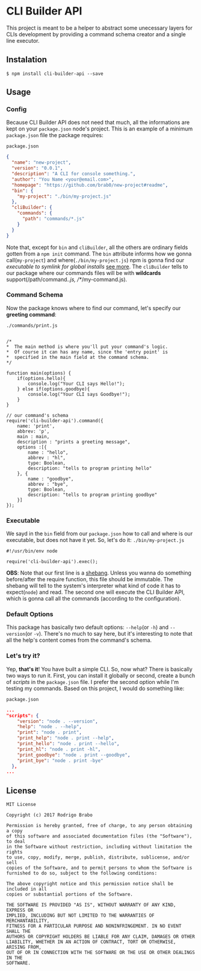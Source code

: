 CLI Builder API
===============
This project is meant to be a helper to abstract some unecessary layers for CLIs development by providing a command schema creator and a single line executor.

## Instalation
    $ npm install cli-builder-api --save

## Usage
### Config
Because CLI Builder API does not need that much, all the informations are kept on your `package.json` node's project. This is an example of a minimum `package.json` file the package requires:

`package.json`
```json
{
  "name": "new-project",
  "version": "0.0.1",
  "description": "A CLI for console something.",
  "author": "You Name <your@email.com>",
  "homepage": "https://github.com/brab0/new-project#readme",
  "bin": {
    "my-project": "./bin/my-project.js"
  },
  "cliBuilder": {
    "commands": {
      "path": "commands/*.js"
    }
  }
}
```
Note that, except for `bin` and `cliBuilder`, all the others are ordinary fields gotten from a `npm init` command. The `bin` attribute informs how we gonna call(`my-project`) and where(`./bin/my-project.js`) npm is gonna find our *executable to symlink for global installs* [see more](https://docs.npmjs.com/files/package.json#bin). The `cliBuilder` tells to our package where our commands files will be with **wildcards** support(/path/command.*.js, /\**/my-command.js).

### Command Schema
Now the package knows where to find our command, let's specify our **greeting command**:

`./commands/print.js`
```node

/*
*  The main method is where you'll put your command's logic. 
*  Of course it can has any name, since the 'entry point' is
*  specified in the main field at the command schema.
*/

function main(options) {
    if(options.hello){
        console.log("Your CLI says Hello!");
    } else if(options.goodbye){
        console.log("Your CLI says Goodbye!");
    }
}

// our command's schema
require('cli-builder-api').command({
    name: 'print',
    abbrev: 'p',
    main : main,
    description : "prints a greeting message",
    options :[{
        name : "hello",
        abbrev : "hl",
        type: Boolean,
        description: "tells to program printing hello"
    }, {
        name : "goodbye",
        abbrev : "bye",
        type: Boolean,
        description: "tells to program printing goodbye"
    }]
});
```

### Executable
We sayd in the `bin` field from our `package.json` how to call and where is our executable, but does not have it yet. So, let's do it:
`./bin/my-project.js`
```node
#!/usr/bin/env node

require('cli-builder-api').exec();
```
**OBS**: Note that our first line is a [shebang](https://www.in-ulm.de/~mascheck/various/shebang/). Unless you wanna do something before/after the require function, this file should be immutable. The shebang will tell to the system's interpreter what kind of code it has to expect(`node`) and read. The second one will execute the CLI Builder API, which is gonna call all the commands (according to the configuration).

### Default Options
This package has basically two default options: `--help`(or `-h`) and `--version`(or `-v`). There's no much to say here, but it's interesting to note that all the help's content comes from the command's schema.

### Let's try it?
Yep, **that's it**! You have built a simple CLI. So, now what?
There is basically two ways to run it. First, you can install it globally or second, create a bunch of *scripts* in the `package.json` file.
I prefer the second option while I'm testing my commands. Based on this project, I would do something like: 

`package.json`
```json
...
"scripts": {
    "version": "node . --version",
    "help": "node . --help",
    "print": "node . print",
    "print_help": "node . print --help",
    "print_hello": "node . print --hello",
    "print_hl": "node . print -hl",
    "print_goodbye": "node . print --goodbye",
    "print_bye": "node . print -bye"
  },
...
```

## License
```
MIT License

Copyright (c) 2017 Rodrigo Brabo

Permission is hereby granted, free of charge, to any person obtaining a copy
of this software and associated documentation files (the "Software"), to deal
in the Software without restriction, including without limitation the rights
to use, copy, modify, merge, publish, distribute, sublicense, and/or sell
copies of the Software, and to permit persons to whom the Software is
furnished to do so, subject to the following conditions:

The above copyright notice and this permission notice shall be included in all
copies or substantial portions of the Software.

THE SOFTWARE IS PROVIDED "AS IS", WITHOUT WARRANTY OF ANY KIND, EXPRESS OR
IMPLIED, INCLUDING BUT NOT LIMITED TO THE WARRANTIES OF MERCHANTABILITY,
FITNESS FOR A PARTICULAR PURPOSE AND NONINFRINGEMENT. IN NO EVENT SHALL THE
AUTHORS OR COPYRIGHT HOLDERS BE LIABLE FOR ANY CLAIM, DAMAGES OR OTHER
LIABILITY, WHETHER IN AN ACTION OF CONTRACT, TORT OR OTHERWISE, ARISING FROM,
OUT OF OR IN CONNECTION WITH THE SOFTWARE OR THE USE OR OTHER DEALINGS IN THE
SOFTWARE.

```

